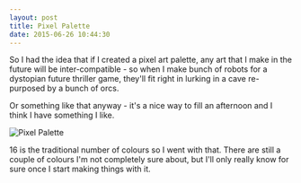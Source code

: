 ```yaml
---
layout: post
title: Pixel Palette
date: 2015-06-26 10:44:30
---
```

So I had the idea that if I created a pixel art palette, any art that I make in the future will be inter-compatible - so when I make bunch of robots for a dystopian future thriller game, they'll fit right in lurking in a cave re-purposed by a bunch of orcs.

Or something like that anyway - it's a nice way to fill an afternoon and I think I have something I like.

![Pixel Palette](http://pictures.subdimension.co.uk/pictures/2015-06-23-Pixel-Palette/2015-06-29-Pixel-Palette.png)

16 is the traditional number of colours so I went with that. There are still a couple of colours I'm not completely sure about, but I'll only really know for sure once I start making things with it.